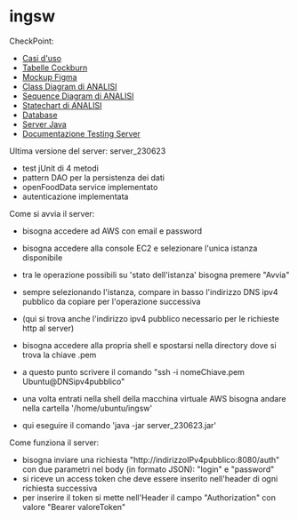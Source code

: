# ingsw
CheckPoint:
  -  [Casi d'uso](https://github.com/speacock17/ingsw/tree/main/USE%20CASE)
  -  [Tabelle Cockburn](https://github.com/speacock17/ingsw/tree/main/CockBurn)
  -  [Mockup Figma](https://github.com/speacock17/ingsw/blob/main/Figma%20Progetto.zip)
  -  [Class Diagram di ANALISI](https://github.com/speacock17/ingsw/tree/main/ClassDiagramAnalisi)
  -  [Sequence Diagram di ANALISI](https://github.com/speacock17/ingsw/tree/main/SEQUENCE_DIAGRAM_ANALISI)
  -  [Statechart di ANALISI](https://github.com/speacock17/ingsw/tree/main/STATECHART)
  -  [Database](https://github.com/speacock17/ingsw/blob/main/IngswDB.txt)
  -  [Server Java](https://github.com/speacock17/ingsw/blob/main/server_240523.zip)
  -  [Documentazione Testing Server](https://github.com/speacock17/ingsw/blob/main/Documentazione_strategie_test.txt)

Ultima versione del server:   server_230623
  - test jUnit di 4 metodi
  - pattern DAO per la persistenza dei dati
  - openFoodData service implementato
  - autenticazione implementata

Come si avvia il server:
  - bisogna accedere ad AWS con email e password
  - bisogna accedere alla console EC2 e selezionare l'unica istanza disponibile
  - tra le operazione possibili su 'stato dell'istanza' bisogna premere "Avvia"
  - sempre selezionando l'istanza, compare in basso l'indirizzo DNS ipv4 pubblico da copiare per l'operazione successiva
  - (qui si trova anche l'indirizzo ipv4 pubblico necessario per le richieste http al server)

  - bisogna accedere alla propria shell e spostarsi nella directory dove si trova la chiave .pem
  - a questo punto scrivere il comando "ssh -i nomeChiave.pem Ubuntu@DNSipv4pubblico"
  - una volta entrati nella shell della macchina virtuale AWS bisogna andare nella cartella '/home/ubuntu/ingsw'
  - qui eseguire il comando 'java -jar server_230623.jar'

Come funziona il server:
  - bisogna inviare una richiesta "http://indirizzoIPv4pubblico:8080/auth" con due parametri nel body (in formato JSON): "login" e "password"
  - si riceve un access token che deve essere inserito nell'header di ogni richiesta successiva
  - per inserire il token si mette nell'Header il campo "Authorization" con valore "Bearer valoreToken"


